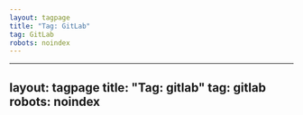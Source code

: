 ```yaml
---
layout: tagpage
title: "Tag: GitLab"
tag: GitLab
robots: noindex
---
```

---
layout: tagpage
title: "Tag: gitlab"
tag: gitlab
robots: noindex
---
